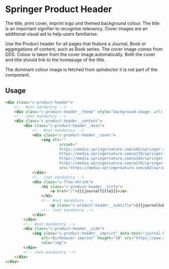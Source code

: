 # Springer Product Header

The title, print cover, imprint logo and themed background colour. The title is an important signifier to recognise relevancy. Cover images are an additional visual aid to help users familiarise.

Use the Product header for all pages that feature a Journal, Book or aggregations of content, such as Book series. The cover image comes from DDS. Colour is taken from the cover image automatically. Both the cover and title should link to the homepage of the title.

The dominant colour image is fetched from spindoctor it is not part of the component.

## Usage

```html
<div class="c-product-header">
    <!-- #not mandatory -->
    <div class="c-product-header__theme" style="background-image: url('https://media.springernature.com/dominant-colour/springer-static/cover/journal/123.jpg')"></div>
    <!-- /not mandatory -->
    <div class="c-product-header__content">
        <div class="c-product-header__main">
            <!-- #not mandatory -->
            <div class="c-product-header__cover">
                <img alt=""
                        srcset="
                        https://media.springernature.com/w92/springer-static/cover/journal/123.jpg 1x,
                        https://media.springernature.com/w138/springer-static/cover/journal/123.jpg 1.5x,
                        https://media.springernature.com/w184/springer-static/cover/journal/123.jpg 2x,
                        https://media.springernature.com/w276/springer-static/cover/journal/123.jpg 3x"
                        src="https://media.springernature.com/w92/springer-static/cover/journal/123.jpg"/>
            </div>
            <!-- /not mandatory -->
            <div class="u-flex-shrink">
                <h1 class="c-product-header__title">
                    <a href="/">{{{journalTitle}}}</a>
                </h1>
                <!-- #not mandatory -->
                    <p class="c-product-header__subtitle">{{{journalSubtitle}}}</p>
                <!-- /not mandatory -->
            </div>
        </div>
        <!-- #not mandatory -->
        <div class="c-product-header__side">
            <img class="c-product-header__imprint" data-test="journal-header-imprint"
                alt="Birkhäuser imprint" height="30" src="https://www.springer.com/oscar-static/images/birkhauser-logo.svg"
                role="img">
        </div>
        <!-- /not mandatory -->
    </div>
</div>
```